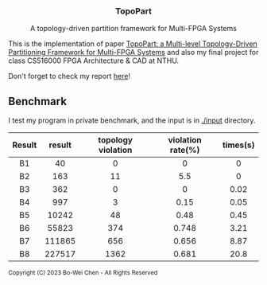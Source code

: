 <div align="center">

<h3>TopoPart</h3>
<p>A topology-driven partition framework for Multi-FPGA Systems</p>
</div>

This is the implementation of paper [TopoPart: a Multi-level Topology-Driven
Partitioning Framework for Multi-FPGA
Systems](https://ieeexplore.ieee.org/document/9643481) and also my final project
for class CS516000 FPGA Architecture & CAD at NTHU.

Don't forget to check my report [here](https://drive.google.com/file/d/11EmG7Hx1afaDhlwSjeb_9S0UCgz83t59/view?usp=share_link)!

## Benchmark
I test my program in private benchmark, and the input is in [./input](./input) directory.

| Result | result | topology violation | violation rate(%) | times(s) |
|:------:|:------:|:------------------:|:-----------------:|:--------:|
|   B1   |     40 |                  0 |                 0 |     0    |
|   B2   |    163 |                 11 |               5.5 |     0    |
|   B3   |    362 |                  0 |                 0 |   0.02   |
|   B4   |    997 |                  3 |              0.15 |   0.05   |
|   B5   |  10242 |                 48 |              0.48 |   0.45   |
|   B6   |  55823 |                374 |             0.748 |   3.21   |
|   B7   | 111865 |                656 |             0.656 |   8.87   |
|   B8   | 227517 |               1362 |             0.681 |   20.8   |

<sup>
Copyright (C) 2023 Bo-Wei Chen<time.chenbw@gmail.com> - All Rights Reserved
</sup>
